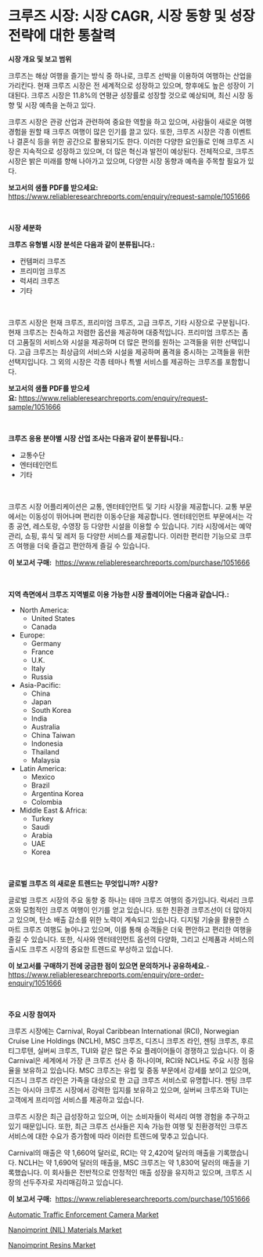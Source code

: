 <p><h1>크루즈 시장: 시장 CAGR, 시장 동향 및 성장 전략에 대한 통찰력</h1></p><p><strong>시장 개요 및 보고 범위</strong></p>
<p><p>크루즈는 해상 여행을 즐기는 방식 중 하나로, 크루즈 선박을 이용하여 여행하는 산업을 가리킨다. 현재 크루즈 시장은 전 세계적으로 성장하고 있으며, 향후에도 높은 성장이 기대된다. 크루즈 시장은 11.8%의 연평균 성장률로 성장할 것으로 예상되며, 최신 시장 동향 및 시장 예측을 논하고 있다. </p><p>크루즈 시장은 관광 산업과 관련하여 중요한 역할을 하고 있으며, 사람들이 새로운 여행 경험을 원할 때 크루즈 여행이 많은 인기를 끌고 있다. 또한, 크루즈 시장은 각종 이벤트나 결혼식 등을 위한 공간으로 활용되기도 한다. 이러한 다양한 요인들로 인해 크루즈 시장은 지속적으로 성장하고 있으며, 더 많은 혁신과 발전이 예상된다. 전체적으로, 크루즈 시장은 밝은 미래를 향해 나아가고 있으며, 다양한 시장 동향과 예측을 주목할 필요가 있다.</p></p>
<p><strong>보고서의 샘플 PDF를 받으세요:</strong> <a href="https://www.reliableresearchreports.com/enquiry/request-sample/1051666">https://www.reliableresearchreports.com/enquiry/request-sample/1051666</a></p>
<p>&nbsp;</p>
<p><strong>시장 세분화</strong></p>
<p><strong>크루즈 유형별 시장 분석은 다음과 같이 분류됩니다.:</strong></p>
<p><ul><li>컨템퍼리 크루즈</li><li>프리미엄 크루즈</li><li>럭셔리 크루즈</li><li>기타</li></ul></p>
<p>&nbsp;</p>
<p><p>크루즈 시장은 현재 크루즈, 프리미엄 크루즈, 고급 크루즈, 기타 시장으로 구분됩니다. 현재 크루즈는 친숙하고 저렴한 옵션을 제공하며 대중적입니다. 프리미엄 크루즈는 좀 더 고품질의 서비스와 시설을 제공하며 더 많은 편의를 원하는 고객들을 위한 선택입니다. 고급 크루즈는 최상급의 서비스와 시설을 제공하며 품격을 중시하는 고객들을 위한 선택지입니다. 그 외의 시장은 각종 테마나 특별 서비스를 제공하는 크루즈를 포함합니다.</p></p>
<p><strong>보고서의 샘플 PDF를 받으세요:</strong>&nbsp;<a href="https://www.reliableresearchreports.com/enquiry/request-sample/1051666">https://www.reliableresearchreports.com/enquiry/request-sample/1051666</a></p>
<p>&nbsp;</p>
<p><strong> 크루즈 응용 분야별 시장 산업 조사는 다음과 같이 분류됩니다.:</strong></p>
<p><ul><li>교통수단</li><li>엔터테인먼트</li><li>기타</li></ul></p>
<p>&nbsp;</p>
<p><p>크루즈 시장 어플리케이션은 교통, 엔터테인먼트 및 기타 시장을 제공합니다. 교통 부문에서는 이동성이 뛰어나며 편리한 이동수단을 제공합니다. 엔터테인먼트 부문에서는 각종 공연, 레스토랑, 수영장 등 다양한 시설을 이용할 수 있습니다. 기타 시장에서는 예약 관리, 쇼핑, 휴식 및 레저 등 다양한 서비스를 제공합니다. 이러한 편리한 기능으로 크루즈 여행을 더욱 즐겁고 편안하게 즐길 수 있습니다.</p></p>
<p><strong>이 보고서 구매:</strong>&nbsp; <a href="https://www.reliableresearchreports.com/purchase/1051666">https://www.reliableresearchreports.com/purchase/1051666</a></p>
<p>&nbsp;</p>
<p><strong>지역 측면에서 크루즈 지역별로 이용 가능한 시장 플레이어는 다음과 같습니다.:</strong></p>
<p><ul>
    <li>
        North America:
        <ul>
            <li>United States</li>
            <li>Canada</li>
        </ul>
    </li>
    <li>
        Europe:
        <ul>
            <li>Germany</li>
            <li>France</li>
            <li>U.K.</li>
            <li>Italy</li>
            <li>Russia</li>
        </ul>
    </li>
    <li>
        Asia-Pacific:
        <ul>
            <li>China</li>
            <li>Japan</li>
            <li>South Korea</li>
            <li>India</li>
            <li>Australia</li>
            <li>China Taiwan</li>
            <li>Indonesia</li>
            <li>Thailand</li>
            <li>Malaysia</li>
        </ul>
    </li>
    <li>
        Latin America:
        <ul>
            <li>Mexico</li>
            <li>Brazil</li>
            <li>Argentina Korea</li>
            <li>Colombia</li>
        </ul>
    </li>
    <li>
        Middle East & Africa:
        <ul>
            <li>Turkey</li>
            <li>Saudi</li>
            <li>Arabia</li>
            <li>UAE</li>
            <li>Korea</li>
        </ul>
    </li>
    </ul></p>
<p>&nbsp;</p>
<p><strong>글로벌 크루즈 의 새로운 트렌드는 무엇입니까? 시장?</strong></p>
<p><p>글로벌 크루즈 시장의 주요 동향 중 하나는 테마 크루즈 여행의 증가입니다. 럭셔리 크루즈와 모험적인 크루즈 여행이 인기를 얻고 있습니다. 또한 친환경 크루즈선이 더 많아지고 있으며, 탄소 배출 감소를 위한 노력이 계속되고 있습니다. 디지털 기술을 활용한 스마트 크루즈 여행도 늘어나고 있으며, 이를 통해 승객들은 더욱 편안하고 편리한 여행을 즐길 수 있습니다. 또한, 식사와 엔터테인먼트 옵션의 다양화, 그리고 신제품과 서비스의 출시도 크루즈 시장의 중요한 트렌드로 부상하고 있습니다.</p></p>
<p><strong>이 보고서를 구매하기 전에 궁금한 점이 있으면 문의하거나 공유하세요.</strong>- <a href="https://www.reliableresearchreports.com/enquiry/pre-order-enquiry/1051666">https://www.reliableresearchreports.com/enquiry/pre-order-enquiry/1051666</a></p>
<p>&nbsp;</p>
<p><strong>주요 시장 참여자</strong></p>
<p><p>크루즈 시장에는 Carnival, Royal Caribbean International (RCI), Norwegian Cruise Line Holdings (NCLH), MSC 크루즈, 디즈니 크루즈 라인, 젠팅 크루즈, 후르티그루텐, 실버씨 크루즈, TUI와 같은 많은 주요 플레이어들이 경쟁하고 있습니다. 이 중 Carnival은 세계에서 가장 큰 크루즈 선사 중 하나이며, RCI와 NCLH도 주요 시장 점유율을 보유하고 있습니다. MSC 크루즈는 유럽 및 중동 부문에서 강세를 보이고 있으며, 디즈니 크루즈 라인은 가족을 대상으로 한 고급 크루즈 서비스로 유명합니다. 젠팅 크루즈는 아시아 크루즈 시장에서 강력한 입지를 보유하고 있으며, 실버씨 크루즈와 TUI는 고객에게 프리미엄 서비스를 제공하고 있습니다.</p><p>크루즈 시장은 최근 급성장하고 있으며, 이는 소비자들이 럭셔리 여행 경험을 추구하고 있기 때문입니다. 또한, 최근 크루즈 선사들은 지속 가능한 여행 및 친환경적인 크루즈 서비스에 대한 수요가 증가함에 따라 이러한 트렌드에 맞추고 있습니다.</p><p>Carnival의 매출은 약 1,660억 달러로, RCI는 약 2,420억 달러의 매출을 기록했습니다. NCLH는 약 1,690억 달러의 매출을, MSC 크루즈는 약 1,830억 달러의 매출을 기록했습니다. 이 회사들은 전반적으로 안정적인 매출 성장을 유지하고 있으며, 크루즈 시장의 선두주자로 자리매김하고 있습니다.</p></p>
<p><strong>이 보고서 구매:</strong>&nbsp;&nbsp;<a href="https://www.reliableresearchreports.com/purchase/1051666">https://www.reliableresearchreports.com/purchase/1051666</a></p>
<p><p><a href="https://github.com/Glendatilghmankmgz0rbhwpy/Market-Research-Report-List-1/blob/main/automatic-traffic-enforcement-camera-market.md">Automatic Traffic Enforcement Camera Market</a></p><p><a href="https://view.publitas.com/reportprime-1/nanoimprint-nil-materials-market-research-report-provides-critical-insights-that-can-help-shape-business-development-and-investment-strategies/">Nanoimprint (NIL) Materials Market</a></p><p><a href="https://view.publitas.com/reportprime-1/nanoimprint-resins-market-research-report-forecasted-for-period-from-2023-2030-by-market-type-market-application-and-region/">Nanoimprint Resins Market</a></p></p>
